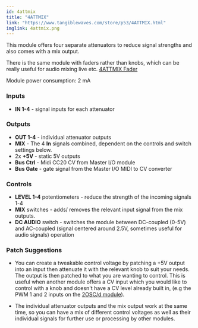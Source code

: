 ```yaml
---
id: 4attmix
title: "4ATTMIX"
link: "https://www.tangiblewaves.com/store/p53/4ATTMIX.html"
imglink: 4attmix.png
---
```





This module offers four separate attenuators to reduce signal strengths and also comes with a mix output.

There is the same module with faders rather than knobs, which can be really useful for audio mixing live etc. [4ATTMIX Fader](https://wiki.aemodular.com/pmwiki.php/AeManual/4ATTMIXFADER)

Module power consumption: 2 mA

### Inputs

*   **IN 1-4** - signal inputs for each attenuator

### Outputs

*   **OUT 1-4** - individual attenuator outputs
*   **MIX** - The 4 **In** signals combined, dependent on the controls and switch settings below.
*   2x **+5V** - static 5V outputs
*   **Bus Ctrl** - Midi CC20 CV from Master I/O module
*   **Bus Gate** - gate signal from the Master I/O MIDI to CV converter

### Controls

*   **LEVEL 1-4** potentiometers - reduce the strength of the incoming signals 1-4
*   **MIX** switches - adds/ removes the relevant input signal from the mix outputs.
*   **DC AUDIO** switch - switches the module between DC-coupled (0-5V) and AC-coupled (signal centered around 2.5V, sometimes useful for audio signals) operation

### Patch Suggestions

- You can create a tweakable control voltage by patching a +5V output into an input then attenuate it with the relevant knob to suit your needs. The output is then patched to what you are wanting to control. This is useful when another module offers a CV input which you would like to control with a knob and doesn't have a CV level already built in, (e.g the PWM 1 and 2 inputs on the [2OSC/d module](https://wiki.aemodular.com/pmwiki.php/AeManual/2OSCD)).

- The individual attenuator outputs and the mix output work at the same time, so you can have a mix of different control voltages as well as their individual signals for further use or processing by other modules.

